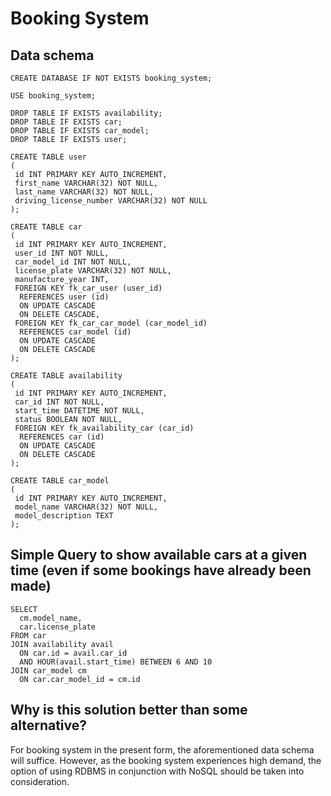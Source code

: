# Booking System

## Data schema

```
CREATE DATABASE IF NOT EXISTS booking_system;

USE booking_system;

DROP TABLE IF EXISTS availability;
DROP TABLE IF EXISTS car;
DROP TABLE IF EXISTS car_model;
DROP TABLE IF EXISTS user;

CREATE TABLE user
(
 id INT PRIMARY KEY AUTO_INCREMENT,
 first_name VARCHAR(32) NOT NULL,
 last_name VARCHAR(32) NOT NULL,
 driving_license_number VARCHAR(32) NOT NULL
);

CREATE TABLE car
(
 id INT PRIMARY KEY AUTO_INCREMENT,
 user_id INT NOT NULL,
 car_model_id INT NOT NULL,
 license_plate VARCHAR(32) NOT NULL,
 manufacture_year INT,
 FOREIGN KEY fk_car_user (user_id) 
  REFERENCES user (id)
  ON UPDATE CASCADE
  ON DELETE CASCADE,
 FOREIGN KEY fk_car_car_model (car_model_id) 
  REFERENCES car_model (id)
  ON UPDATE CASCADE
  ON DELETE CASCADE
);

CREATE TABLE availability
(
 id INT PRIMARY KEY AUTO_INCREMENT,
 car_id INT NOT NULL,
 start_time DATETIME NOT NULL,
 status BOOLEAN NOT NULL,
 FOREIGN KEY fk_availability_car (car_id) 
  REFERENCES car (id)
  ON UPDATE CASCADE
  ON DELETE CASCADE
);

CREATE TABLE car_model
(
 id INT PRIMARY KEY AUTO_INCREMENT,
 model_name VARCHAR(32) NOT NULL,
 model_description TEXT
);

```

## Simple Query to show available cars at a given time (even if some bookings have already been made)

```
SELECT 
  cm.model_name, 
  car.license_plate
FROM car 
JOIN availability avail
  ON car.id = avail.car_id
  AND HOUR(avail.start_time) BETWEEN 6 AND 10
JOIN car_model cm
  ON car.car_model_id = cm.id
```

## Why is this solution better than some alternative?

For booking system in the present form, the aforementioned data schema will suffice. However, as the booking system experiences high demand, the option of using RDBMS in conjunction with NoSQL should be taken into consideration.
